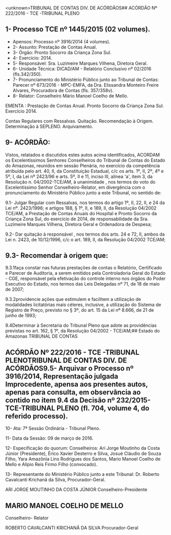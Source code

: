 &lt;unknown&gt;TRIBUNAL DE CONTAS DIV. DE ACÓRDÃOS## ACÓRDÃO Nº 222/2016 - TCE -TRIBUNAL PLENO

## 1- Processo TCE nº 1445/2015 (02 volumes).

- Apensos: Processo nº 3916/2014 (4 volumes).
- 2- Assunto: Prestação de Contas Anual.
- 3- Órgão: Pronto Socorro da Criança Zona Sul.
- 4- Exercício: 2014.
- 5- Responsável: Sra. Luzimeire Marques Vilhena, Diretora Geral.
- 6- Unidade Técnica: DICAD/AM - Relatório Conclusivo nº 02/2016 (fls.342/350).
- 7-  Pronunciamento  do Ministério Público  junto  ao Tribunal  de Contas: Parecer  nº 673/2016  -  MPC-EMFA,  da  Dra.  Elissandra  Monteiro  Freire  Alvares,  Procuradora  de Contas (fls. 357/358v).
- 8- Relator: Conselheiro Mário Manoel Coelho de Mello.

EMENTA : Prestação de Contas Anual. Pronto Socorro da Criança Zona Sul. Exercício 2014.

Contas Regulares com Ressalvas. Quitação. Recomendação à Origem. Determinação à SEPLENO. Arquivamento.

## 9- ACÓRDÃO:

Vistos, relatados e discutidos estes autos acima identificados, ACORDAM os Excelentíssimos Senhores Conselheiros do Tribunal de Contas do Estado do Amazonas, reunidos em sessão Plenária, no exercício da competência atribuída pelo art. 40, II, da Constituição Estadual, c/c os arts. 1º, II, 2º, 4º e 5º, I, da Lei nº 2423/96 e arts.  5º,  II  e  11,  inciso  III,  alínea  'a',  item  3,  da  Resolução  n.  04/2002-TCE/AM, à unanimidade ,  nos  termos  do  voto  do  Excelentíssimo  Senhor  Conselheiro-Relator, em divergência com o pronunciamento do Ministério Público junto a este Tribunal, no sentido de:

9.1- Julgar Regular com Ressalvas, nos termos do artigo 1º, II, 22, II, e 24  da  Lei  nº.  2423/1996;  e  artigos  188,  §  1º,  II,  e  189,  II,  da  Resolução  04/2002  TCE/AM, a Prestação de Contas  Anuais do Hospital e Pronto Socorro da Criança  Zona  Sul,  do  exercício  de  2014,  de  responsabilidade  da  Sra. Luzimeire  Marques Vilhena, Diretora Geral e Ordenadora de Despesa;

9.2-  Dar  quitação  à  responsável ,  nos  termos  dos  arts.  24  e  72,  II, ambos  da  Lei  n.  2423,  de  10/12/1996,  c/c  o  art.  189,  II,  da  Resolução  04/2002  TCE/AM;

## 9.3- Recomendar à origem que:

9.3.1faça  constar  nas  futuras  prestações  de  contas  o  Relatório, Certificado  e  Parecer  de  Auditoria,  a  serem  emitidos  pela  Controladoria  Geral  do Estado - CGE, responsável pela efetivação do controle  interno nos órgãos do Poder Executivo do Estado, nos termos das Leis Delegadas nº 71, de 18 de maio de 2007;

9.3.2providencie  ações  que  estimulem  e  facilitem  a  utilização  de modalidades licitatórias mais céleres, inclusive, a utilização do Sistema de Registro de Preço, previsto no § 3º, do art. 15 da Lei nº 8.666, de 21 de junho de 1993;

9.4Determinar  à  Secretaria  do  Tribunal  Pleno que  adote as providências previstas no art. 162, § 1º, da Resolução 04/2002 - TCE/AM;## Estado do Amazonas TRIBUNAL DE CONTAS

## ACÓRDÃO Nº 222/2016 - TCE -TRIBUNAL PLENOTRIBUNAL DE CONTAS DIV. DE ACÓRDÃOS9.5- Arquivar o Processo nº 3916/2014, Representação julgada Improcedente,  apensa  aos  presentes  autos,  apenas  para consulta,  em  observância  ao contido no item 9.4 da Decisão nº 232/2015-TCE-TRIBUNAL PLENO (fl. 704, volume 4, do referido processo).

10- Ata: 7ª Sessão Ordinária - Tribunal Pleno.

11- Data da Sessão: 09 de março de 2016.

12-  Especificação  do  quorum: Conselheiros:  Ari  Jorge  Moutinho  da  Costa  Júnior (Presidente), Érico Xavier Desterro e Silva, Josué Cláudio de Souza Filho, Yara Amazônia Lins  Rodrigues  dos  Santos,  Mario  Manoel  Coelho  de  Mello  e  Alípio  Reis  Firmo  Filho (convocado).

13- Representante do Ministério Público junto a este Tribunal: Dr. Roberto Cavalcanti Krichanã da Silva, Procurador-Geral.

ARI JORGE MOUTINHO DA COSTA JÚNIOR Conselheiro-Presidente

## MARIO MANOEL COELHO DE MELLO

Conselheiro- Relator

ROBERTO CAVALCANTI KRICHANÃ DA SILVA Procurador-Geral